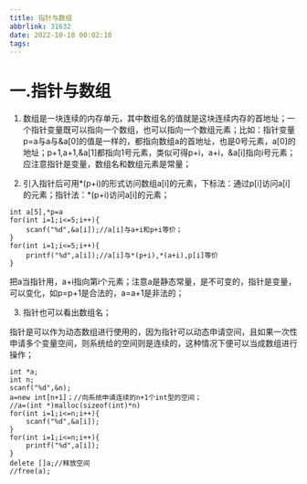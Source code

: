 ```yaml
---
title: 指针与数组
abbrlink: 31632
date: 2022-10-18 00:02:18
tags:
---
```


# 一.指针与数组

1. 数组是一块连续的内存单元，其中数组名的值就是这块连续内存的首地址；一个指针变量既可以指向一个数组，也可以指向一个数组元素；比如：指针变量p=a与a与&a[0]的值是一样的，都指向数组a的首地址，也是0号元素，a[0]的地址；p+1,a+1,&a[1]都指向1号元素，类似可得p+i，a+i，&a[i]指向i号元素；应注意指针是变量，数组名和数组元素是常量；

2. 引入指针后可用*(p+i)的形式访问数组a[i]的元素，下标法：通过p[i]访问a[i]的元素；指针法：*(p+i)访问a[i]的元素；

```
int a[5],*p=a
for(int i=1;i<=5;i++){
    scanf("%d",&a[i]);//a[i]与a+i和p+i等价；
}
for(int i=1;i<=5;i++){
    printf("%d",a[i]);//a[i]与*(p+i),*(a+i),p[i]等价
}
```

把a当指针用，a+i指向第i个元素；注意a是静态常量，是不可变的，指针是变量，可以变化，如p=p+1是合法的，a=a+1是非法的；

3. 指针也可以看出数组名；

指针是可以作为动态数组进行使用的，因为指针可以动态申请空间，且如果一次性申请多个变量空间，则系统给的空间则是连续的，这种情况下便可以当成数组进行操作；

```
int *a;
int n;
scanf("%d",&n);
a=new int[n+1]；//向系统申请连续的n+1个int型的空间；
//a=(int *)malloc(sizeof(int)*n)
for(int i=1;i<=n;i++){
    scanf("%d",&a[i]);
}
for(int i=1;i<=n;i++){
    printf("%d",a[i]);
}
delete []a;//释放空间
//free(a);
```
